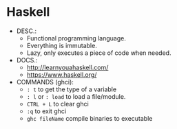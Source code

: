 # Haskell

- DESC.:
    - Functional programming language.
    - Everything is immutable.
    - Lazy, only executes a piece of code when needed.
- DOCS.:
    - http://learnyouahaskell.com/
    - https://www.haskell.org/
- COMMANDS (ghci):
    - `: t` to get the type of a variable
    - `: l` or `: load` to load a file/module.
    - `CTRL + L` to clear ghci
    - `:q` to exit ghci
    - `ghc fileName` compile binaries to executable